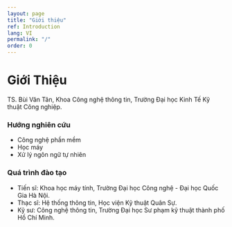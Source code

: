 ```yaml
---
layout: page
title: "Giới thiệu"
ref: Introduction
lang: VI
permalink: "/"
order: 0
---
```

# Giới Thiệu

TS. Bùi Văn Tân, Khoa Công nghệ thông tin, Trường Đại học Kinh Tế Kỹ thuật Công nghiệp.

### Hướng nghiên cứu
* Công nghệ phần mềm
* Học máy 
* Xử lý ngôn ngữ tự nhiên

### Quá trình đào tạo

* Tiến sĩ: Khoa học máy tính, Trường Đại học Công nghệ - Đại học Quốc Gia Hà Nội.
* Thạc sĩ: Hệ thống thông tin, Học viện Kỹ thuật Quân Sự.
* Kỹ sư: Công nghệ thông tin, Trường Đại học Sư phạm kỹ thuật thành phố Hồ Chí Minh.  
